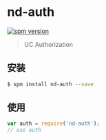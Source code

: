 # nd-auth

[![spm version](http://spm.crossjs.com/badge/nd-auth)](http://spm.crossjs.com/package/nd-auth)

> UC Authorization

## 安装

```bash
$ spm install nd-auth --save
```

## 使用

```js
var auth = require('nd-auth');
// use auth
```
